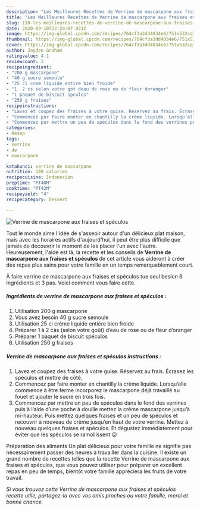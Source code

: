 ```yaml
---
description: "Les Meilleures Recettes de Verrine de mascarpone aux fraises et spéculos"
title: "Les Meilleures Recettes de Verrine de mascarpone aux fraises et spéculos"
slug: 110-les-meilleures-recettes-de-verrine-de-mascarpone-aux-fraises-et-speculos
date: 2020-09-10T22:29:07.931Z
image: https://img-global.cpcdn.com/recipes/764cf3a3dd4034e6/751x532cq70/verrine-de-mascarpone-aux-fraises-et-speculos-photo-principale-de-la-recette.jpg
thumbnail: https://img-global.cpcdn.com/recipes/764cf3a3dd4034e6/751x532cq70/verrine-de-mascarpone-aux-fraises-et-speculos-photo-principale-de-la-recette.jpg
cover: https://img-global.cpcdn.com/recipes/764cf3a3dd4034e6/751x532cq70/verrine-de-mascarpone-aux-fraises-et-speculos-photo-principale-de-la-recette.jpg
author: Jayden Graham
ratingvalue: 4.1
reviewcount: 3
recipeingredient:
- "200 g mascarpone"
- "40 g sucre semoule"
- "25 cl crme liquide entire bien froide"
- "1  2 cs selon votre got deau de rose ou de fleur doranger"
- "1 paquet de biscuit spculos"
- "250 g fraises"
recipeinstructions:
- "Lavez et coupez des fraises à votre guise. Réservez au frais. Écrasez les spéculos et mettre de côté."
- "Commencez par faire monter en chantilly la crème liquide. Lorsqu’elle commence à être ferme incorporez le mascarpone déjà travaillé au fouet et ajouter le sucre en trois fois."
- "Commencez par mettre un peu de spéculos dans le fond des verrines puis à l’aide d’une poche à douille mettez la crème mascarpone jusqu’à mi-hauteur. Puis mettez quelques fraises et un peu de spéculos et recouvrir à nouveau de crème jusqu’en haut de votre verrine. Mettez à nouveau quelques fraises et spéculos. Et dégustez immédiatement pour éviter que les spéculos se ramollissent 😖"
categories:
- Resep
tags:
- verrine
- de
- mascarpone

katakunci: verrine de mascarpone 
nutrition: 149 calories
recipecuisine: Indonesian
preptime: "PT40M"
cooktime: "PT42M"
recipeyield: "4"
recipecategory: Dessert

---
```



![Verrine de mascarpone aux fraises et spéculos](https://img-global.cpcdn.com/recipes/764cf3a3dd4034e6/751x532cq70/verrine-de-mascarpone-aux-fraises-et-speculos-photo-principale-de-la-recette.jpg)

Tout le monde aime l'idée de s'asseoir autour d'un délicieux plat maison, mais avec les horaires actifs d'aujourd'hui, il peut être plus difficile que jamais de découvrir le moment de les placer l'un avec l'autre. Heureusement, l'aide est là, la recette et les conseils de <strong> Verrine de mascarpone aux fraises et spéculos </strong> de cet article vous aideront à créer des repas plus sains pour votre famille en un temps remarquablement court.

<!--inarticleads1-->

À faire verrine de mascarpone aux fraises et spéculos tue seul besion 6 Ingrédients et 3 pas. Voici comment vous faire cette.

##### Ingrédients de verrine de mascarpone aux fraises et spéculos :

1. Utilisation 200 g mascarpone
1. Vous avez besoin 40 g sucre semoule
1. Utilisation 25 cl crème liquide entière bien froide
1. Préparer 1 à 2 càs (selon votre goût) d’eau de rose ou de fleur d’oranger
1. Préparer 1 paquet de biscuit spéculos
1. Utilisation 250 g fraises




<!--inarticleads2-->

##### Verrine de mascarpone aux fraises et spéculos instructions :

1. Lavez et coupez des fraises à votre guise. Réservez au frais. Écrasez les spéculos et mettre de côté.
1. Commencez par faire monter en chantilly la crème liquide. Lorsqu’elle commence à être ferme incorporez le mascarpone déjà travaillé au fouet et ajouter le sucre en trois fois.
1. Commencez par mettre un peu de spéculos dans le fond des verrines puis à l’aide d’une poche à douille mettez la crème mascarpone jusqu’à mi-hauteur. Puis mettez quelques fraises et un peu de spéculos et recouvrir à nouveau de crème jusqu’en haut de votre verrine. Mettez à nouveau quelques fraises et spéculos. Et dégustez immédiatement pour éviter que les spéculos se ramollissent 😖




<!--inarticleads1-->

<p>
Préparation des aliments Un plat délicieux pour votre famille ne signifie pas nécessairement passer des heures à travailler dans la cuisine. Il existe un grand nombre de recettes telles que la recette Verrine de mascarpone aux fraises et spéculos, que vous pouvez utiliser pour préparer un excellent repas en peu de temps, bientôt votre famille appréciera les fruits de votre travail.
</p>

<p>
<i>Si vous trouvez cette Verrine de mascarpone aux fraises et spéculos recette utile, partagez-la avec vos amis proches ou votre famille, merci et bonne chance.</i>
</p>
